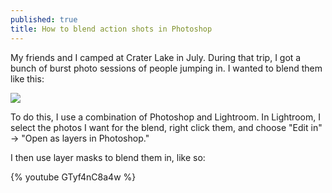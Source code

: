 ```yaml
---
published: true
title: How to blend action shots in Photoshop
---
```

My friends and I camped at Crater Lake in July. During that trip, I got a bunch of burst photo sessions of people jumping in. I wanted to blend them like this:

![]({{site.cdn_path}}/2017/09/07/dive_blend.jpg)

To do this, I use a combination of Photoshop and Lightroom. In Lightroom, I select the photos I want for the blend, right click them, and choose "Edit in" -> "Open as layers in Photoshop."

I then use layer masks to blend them in, like so:

{% youtube GTyf4nC8a4w %}
